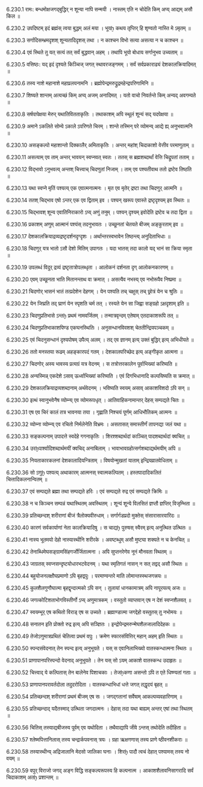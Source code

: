 6.230.1
रामः:
बन्धमोक्षजगद्बुद्धिर् न शून्या नापि सन्मयी ।
नास्तम् एति न चोदेति किम् अप्य् आद्यम् असौ किल ॥


6.230.2
उपदिष्टम् इदं ब्रह्मंस् त्वया बुद्धम् अलं मया ।
भूयẖ कथय तृप्तिर् हि शृण्वतो नास्ति मे ऽमृतम् ॥


6.230.3
सर्गादिसम्भ्रमदृशश् शून्यतादिदृशस् तथा ।
न काश्चन विभो सत्या असत्या न च काश्चन ॥


6.230.4
एवं स्थिते तु यत् सत्यं तत् सर्वं बुद्धवान् अहम् ।
तथापि भूयो बोधाय सर्गानुभव उच्यताम् ॥


6.230.5
वसिष्ठः:
यद् इदं दृश्यते किञ्चिज् जगत् स्थावरजङ्गमम् ।
सर्वं सर्वप्रकाराढ्यं देशकालक्रियादिमत् ॥


6.230.6
तस्य नाशे महानाशे महाप्रलयनामनि ।
ब्रह्मोपेन्द्रमरुद्रुद्रमहेन्द्रपरिणामिनि ॥


6.230.7
शिष्यते शान्तम् अत्यच्छं किम् अप्य् अजम् अनादिमत् ।
यतो वाचो निवर्तन्ते किम् अन्यद् अवगम्यते ॥


6.230.8
सर्षपापेक्षया मेरुर् यथातिवितताकृतिः ।
तथाकाशम् अपि स्थूलं शून्यं सद् यदपेक्षया ॥


6.230.9
अमाने ऽकलिते सोम्ये ऽकाले ऽपरिणते चिरम् ।
शान्ते तस्मिन् परे व्योमन्य् आद्ये ह्य् अनुभवात्मनि ॥


6.230.10
असङ्कल्पो महाशान्तो दिक्कालैर् अमिताकृतिः ।
अन्तर् महांश् चिदाकाशो वेत्तीव परमाणुताम् ॥


6.230.11
असत्याम् एव ताम् अन्तर् भावयन् स्वप्नवत् स्वतः ।
ततस् स ब्रह्मशब्दार्थां वेत्ति चिद्रूपतां तताम् ॥


6.230.12
विद्भावो ऽनुभवत्य् अन्तश् चित्त्वाच् चिदणुतां निजाम् ।
ताम् एव पश्यतीवाथ ततो द्रष्टेव तिष्ठति ॥


6.230.13
यथा स्वप्ने मृतिं पश्यत्य् एक एवात्मनात्मनः ।
मृत एव मृतेर् द्रष्टा तथा चिदणुर् आत्मनि ॥


6.230.14
ततश् चिद्भाव एषो ऽन्तर् एक एव द्विताम् इव ।
पश्यन् खरूप एवास्ते द्रष्टृदृश्यम् इव स्थितः ॥


6.230.15
चिद्भावश् शून्य एवातिनिराकारो ऽप्य् अणुं तनुम् ।
पश्यन् दृश्यम् इवोदेति द्रष्टेव च तदा द्विता ॥


6.230.16
प्रकाशम् अणुम् आत्मानं पश्यंस् तदनुभावतः ।
उच्छूनतां चेतयते बीजम् अङ्कुरताम् इव ॥


6.230.17
देशकालक्रियाद्रव्यद्रष्टृदर्शनदृग्दृशः ।
अर्थान्तरस्वभावेन तिष्ठन्त्य् अनुदिताभिधाः ॥


6.230.18
चिदणुर् यत्र भातो ऽसौ देशो मितिम् उपागतः ।
यदा भातस् तदा कालो यद् भानं सा क्रिया स्मृता ॥


6.230.19
उपलब्धं विदुर् द्रव्यं द्रष्टृतात्रोपलब्धृता ।
आलोकनं दर्शनता दृग् आलोकनकारणम् ॥


6.230.20
एवम् उच्छूनता भाति मितानन्ताथ वा क्रमात् ।
असत्यैव नभस्य् एव नभोरूपैव निष्प्रमा ॥


6.230.21
चिदणोर् भासनं भातं तत्प्रदेशेन देहगम् ।
येन पश्यति तच् चक्षुस् तच् छ्रोत्रं येन च श्रुतिः ॥


6.230.22
येन जिघ्रति तद् घ्राणं येन स्पृशति चर्म तत् ।
रस्यते येन सा जिह्वा सङ्ग्रहो ऽक्षदृशाम् इति ॥


6.230.23
चिदणुप्रतिभासे ऽन्तḫ प्रथमं नामवर्जितम् ।
तन्मात्रवृन्दम् एतेषाम् एतदाकाशरूपि तत् ॥


6.230.24
चिदणुप्रतिभाकाशपिण्ड एकघनस्थितिः ।
अनुसन्धानविवशश् चेततीन्द्रियपञ्चकम् ॥


6.230.25
एवं चिदनुसन्धानं दृश्यपोषम् उपैत्य् अलम् ।
तद् एव ज्ञानम् इत्य् उक्तं बुद्धिर् इत्य् अभिधीयते ॥


6.230.26
ततो मनस्तया रूढम् अहङ्कारपदं गतम् ।
देशकालपरिच्छेद इत्य् अङ्गीकृत आत्मना ॥


6.230.27
चिदणोर् अस्य भावस्य प्रत्यग्रं यत्र वेदनम् ।
स तत्रोत्तरकालेन पूर्वाभिख्यां करिष्यति ॥


6.230.28
अन्यस्मिन्न् एकदेशे ऽसाव् ऊर्ध्वाभिख्यां करिष्यति ।
एवं दिगभिधानादि कल्पयिष्यति स क्रमात् ॥


6.230.29
देशकालक्रियाद्रव्यशब्दानाम् अर्थवेदनम् ।
भविष्यति स्वयम् असाव् आकाशविशदो ऽपि सन् ॥


6.230.30
इत्थं स्वानुभवेनैष व्योम्न्य् एव व्योमरूपधृत् ।
आतिवाहिकनामान्तर् देहस् सम्पद्यते चितः ॥


6.230.31
एष एव चिरं कालं तत्र भावनया तया ।
गृह्णाति निश्चयं पूर्णम् आधिभौतिकम् आत्मनः ॥


6.230.32
व्योम्ना व्योम्न्य् एव रचितो निर्मलेनेति विभ्रमः ।
असतासत् समास्तीर्णं तापनद्या जलं यथा ॥


6.230.33
सङ्कल्पनाम् उपादत्ते स्वदेहे गगनाकृतिः ।
शिरश्शब्दार्थदां काञ्चित् पादशब्दार्थदां क्वचित् ॥


6.230.34
उरḫपार्श्वादिशब्दार्थमयीं क्वचिद् अनाबिलाम् ।
भावाभावग्रहोत्सर्गशब्दाद्यर्थमयीम् अपि ॥


6.230.35
नियताकारकलनां देशकालादियन्त्रिताम् ।
विषयोन्मुखतां याताम् इन्द्रियव्रातवेधिताम् ॥


6.230.36
सो ऽणुḫ पश्यत्य् अथाकारम् आत्मनस् स्वात्मकल्पितम् ।
हस्तपादादिकलितं चित्तादिकलनान्वितम् ॥


6.230.37
एवं सम्पद्यते ब्रह्मा तथा सम्पद्यते हरिः ।
एवं सम्पद्यते रुद्र एवं सम्पद्यते क्रिमिः ॥


6.230.38
न च किञ्चन सम्पन्नं यथास्थितम् अवस्थितम् ।
शून्यं शून्ये विलसितं ज्ञप्तौ ज्ञप्तिर् विजृम्भिता ॥


6.230.39
प्रतिच्छन्दश् शरीराणां बीजं त्रैलोक्यवीरुधाम् ।
सर्गार्गडप्रदो मुक्तेस् संसारासारवारिदः ॥


6.230.40
कारणं सर्वकार्याणां नेता कालक्रियादिषु ।
स चाद्यḫ पुरुषस् स्वैरम् इत्य् अनुत्थित उत्थितः ॥


6.230.41
नास्य भूतमयो देहो नास्यास्थीनि शरीरके ।
अवष्टब्धुम् असौ मुष्ट्या शक्यते न च केनचित् ॥


6.230.42
तेनाब्धिमेघसङ्ग्रामसिंहगर्जोर्जितात्मना ।
अपि सुप्तनरेणेव नूनं मौनवता स्थितम् ॥


6.230.43
जाग्रतस् स्वप्नसन्दृष्टयोधारभटवेदनम् ।
यथा स्मृतिगतं नासन् न सत् तद्वद् असौ स्थितः ॥


6.230.44
बहुयोजनलक्षौघप्रमाणो ऽपि बृहद्वपुः ।
परमाण्वन्तरे माति लोमान्तस्स्थजगत्त्रयः ॥


6.230.45
कुलशैलगुणौघात्मा बृहद्वृन्दात्मको ऽपि सन् ।
तुलायां धानकामात्रम् अपि नापूरयत्य् अजः ॥


6.230.46
जगत्कोटिशताभोगविस्तीर्णो ऽप्य् अणुमात्रकम् ।
वस्तुतो व्याप्तवान् एष न देशं स्वप्नशैलवत् ॥


6.230.47
स्वयम्भूर् एष कथितो विराड् एष स उच्यते ।
ब्रह्माण्डात्मा जगद्देहो वस्तुतस् तु नभोमयः ॥


6.230.48
सनातन इति प्रोक्तो रुद्र इत्य् अपि सञ्ज्ञितः ।
इन्द्रोपेन्द्रमरुन्मेघशैलजालादिदेहकः ॥


6.230.49
तेजोऽणुमात्रप्रथितं चेतित्वा प्रथमं वपुः ।
क्रमेण स्फारसंवित्तिर् महान् अहम् इति स्थितः ॥


6.230.50
स्पन्दसंवेदनात् तेन स्पन्द इत्य् अनुभूयते ।
यस् स एवानिलाभिख्यो वातस्कन्धात्मना स्थितः ॥


6.230.51
प्राणापानपरिस्पन्दो वेदनाद् अनुभूयते ।
तेन यस् सो ऽयम् आकाशे वातस्कन्ध उदाहृतः ॥


6.230.52
चित्त्वाद् ये कल्पितास् तेन बालेनेव पिशाचकाः ।
तेजẖकणा असन्तो ऽपि त एते धिष्ण्यतां गताः ॥


6.230.53
प्राणापानपरावर्तदोला तदुदरोदिता ।
वातस्कन्धाभिधां धत्ते जगत् तद्धृदयं बृहत् ॥


6.230.54
प्रतिच्छन्दश् शरीराणां प्रथमं बीजम् एष सः ।
जगद्गतानां सर्वेषाम् आकल्पव्यवहारिणाम् ॥


6.230.55
प्रतिच्छन्दाद् यदैतस्माद् उत्थिता जगदात्मनः ।
देहास् तदा यथा बाह्यम् अन्तर् एषां तथा स्थितम् ॥


6.230.56
चितिस् तस्याद्यबीजस्य पूर्वम् एव यथोदिता ।
तथैवाद्यापि जीवे ऽन्तस् तथोदेति तदीहिता ॥


6.230.57
श्लेष्मपित्तानिलास् तस्य चन्द्रार्कपवनास् त्रयः ।
ग्रहा ऋक्षगणास् तस्य प्राणे ष्ठीवनशीकराः ॥


6.230.58
तस्यास्थीन्य् अद्रिजालानि मेदसो जालिका घनाः ।
शिरḫ पादौ त्वचं देहात् पश्यामस् तस्य नो वयम् ॥


6.230.59
वपुर् विराजो जगद् अङ्ग विद्धि सङ्कल्परूपस्य हि कल्पनात्म ।
आकाशशैलावनिसागरादि सर्वं चिदाकाशम् अतḫ प्रशान्तम् ॥

